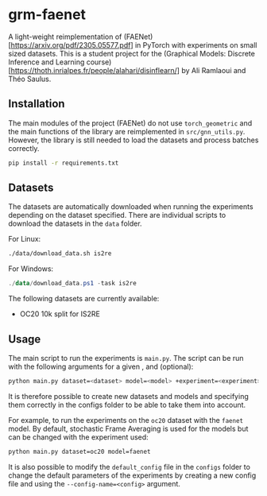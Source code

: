 # grm-faenet
A light-weight reimplementation of (FAENet)[https://arxiv.org/pdf/2305.05577.pdf] in PyTorch with experiments on small sized datasets. This is a student project for the (Graphical Models: Discrete Inference and Learning course)[https://thoth.inrialpes.fr/people/alahari/disinflearn/] by Ali Ramlaoui and Théo Saulus.


## Installation
The main modules of the project (FAENet) do not use `torch_geometric` and the main functions of the library are reimplemented in `src/gnn_utils.py`. However, the library is still needed to load the datasets and process batches correctly.

```bash
pip install -r requirements.txt
```

## Datasets
The datasets are automatically downloaded when running the experiments depending on the dataset specified. There are individual scripts to download the datasets in the `data` folder.

For Linux:
```bash
./data/download_data.sh is2re
```
For Windows:
```Powershell
./data/download_data.ps1 -task is2re
```

The following datasets are currently available:
- OC20 10k split for IS2RE

## Usage
The main script to run the experiments is `main.py`. The script can be run with the following arguments for a given <dataset>, <model> and <experiment> (optional):
```bash
python main.py dataset=<dataset> model=<model> +experiment=<experiment>
```
It is therefore possible to create new datasets and models and specifying them correctly in the configs folder to be able to take them into account.

For example, to run the experiments on the `oc20` dataset with the `faenet` model. By default, stochastic Frame Averaging is used for the models but can be changed with the experiment used:
```bash
python main.py dataset=oc20 model=faenet
```

It is also possible to modify the `default_config` file in the `configs` folder to change the default parameters of the experiments by creating a new config file and using the `--config-name=<config>` argument.
